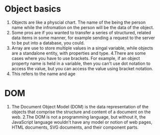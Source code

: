 # Object basics #
1. Objects are like a physcial chart. The name of the being the person name while the infromation on the person will be the data of the object.
2. Some pros are if you wanted to transfer a series of structured, related data items in some manner, for example sending a request to the server to be put into a database, you could.
3. Array are use to store multiple values in a singal variable, while objects are a standalone entity, with properties and type.
4.There are some cases where you have to use brackets. For example, if an object property name is held in a variable, then you can't use dot notation to access the value, but you can access the value using bracket notation.
5. This refers to the name and age
# DOM #
1. The Document Object Model (DOM) is the data representation of the objects that comprise the structure and content of a document on the web.
2.The DOM is not a programming language, but without it, the JavaScript language wouldn't have any model or notion of web pages, HTML documents, SVG documents, and their component parts.
